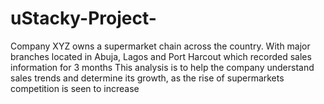 # uStacky-Project- 
Company XYZ owns a supermarket chain across the country. With major branches located in Abuja, Lagos and Port Harcout which recorded sales information for 3 months 
This analysis is to help the company understand sales trends and determine its growth, as the rise of supermarkets competition is seen to increase
